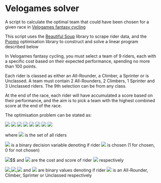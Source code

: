 # Velogames solver

A script to calculate the optimal team that could have been chosen for a given race in [Velogames fantasy cycling](https://www.velogames.com/)

This script uses the [Beautiful Soup](https://www.crummy.com/software/BeautifulSoup/) library to scrape rider data, and the [Pyomo](http://www.pyomo.org/) optimisation library to construct and solve a linear program described below

In Velogames fantasy cycling, you must select a team of 9 riders, each with a specific cost based on their expected performance, spending no more than 100 points. 

Each rider is classed as either an All-Rounder, a Climber, a Sprinter or is Unclassed. A team must contain 2 All-Rounders, 2 Climbers, 1 Sprinter and 3 Unclassed riders. The 9th selection can be from any class.

At the end of the race, each rider will have accumulated a score based on their performance, and the aim is to pick a team with the highest combined score at the end of the race.

The optimisation problem can be stated as:

<img src="https://render.githubusercontent.com/render/math?math=maximise \sum_{j=1}^{n} x_j y_j">

<img src="https://render.githubusercontent.com/render/math?math=s.t.">

<img src="https://render.githubusercontent.com/render/math?math=\sum_{j=1}^{n} x_j=9">
<img src="https://render.githubusercontent.com/render/math?math=\sum_{j=1}^{n} c_j z_j \leq 100">
<img src="https://render.githubusercontent.com/render/math?math=\sum_{j=1}^{n} c_j a_j \geq 2">
<img src="https://render.githubusercontent.com/render/math?math=\sum_{j=1}^{n} c_j c_j \geq 2">
<img src="https://render.githubusercontent.com/render/math?math=\sum_{j=1}^{n} c_j s_j \geq 1">
<img src="https://render.githubusercontent.com/render/math?math=\sum_{j=1}^{n} c_j u_j \geq 3">

where <img src="https://render.githubusercontent.com/render/math?math=j=1...n"> is the set of all riders

<img src="https://render.githubusercontent.com/render/math?math=x_j"> is a binary decision variable denoting if rider <img src="https://render.githubusercontent.com/render/math?math=j"> is chosen (1 for chosen, 0 for not chosen)

<img src="https://render.githubusercontent.com/render/math?math=z_j">$$ and <img src="https://render.githubusercontent.com/render/math?math=y_j"> are the cost and score of rider <img src="https://render.githubusercontent.com/render/math?math=j"> respectively

<img src="https://render.githubusercontent.com/render/math?math=a_j">,<img src="https://render.githubusercontent.com/render/math?math=c_j">,<img src="https://render.githubusercontent.com/render/math?math=s_j"> and <img src="https://render.githubusercontent.com/render/math?math=u_j"> are binary values denoting if rider <img src="https://render.githubusercontent.com/render/math?math=j"> is an All-Rounder, Climber, Sprinter or Unclassed respectively
